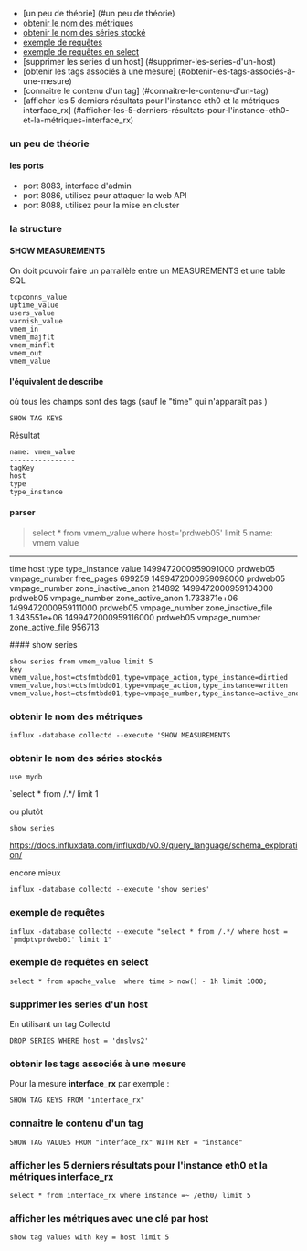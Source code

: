 * [un peu de théorie] (#un peu de théorie)
* [obtenir le nom des métriques](#obtenir-le-nom-des-métriques)
* [obtenir le nom des séries stocké](#obtenir-le-nom-des-séries-stockés)
* [exemple de requêtes](#exemple-de-requêtes)
* [exemple de requêtes en select](#exemple-de-requêtes-en-select)
* [supprimer les series d'un host] (#supprimer-les-series-d'un-host)
* [obtenir les tags associés à une mesure] (#obtenir-les-tags-associés-à-une-mesure)
* [connaitre le contenu d'un tag] (#connaitre-le-contenu-d'un-tag)
* [afficher les 5 derniers résultats pour l'instance eth0 et la métriques interface_rx] (#afficher-les-5-derniers-résultats-pour-l'instance-eth0-et-la-métriques-interface_rx)


### un peu de théorie

#### les ports 
* port 8083, interface d'admin
* port 8086, utilisez pour attaquer la web API 
* port 8088, utilisez pour la mise en cluster

### la structure

#### SHOW MEASUREMENTS
On doit pouvoir faire un parrallèle entre un MEASUREMENTS et une table SQL

```
tcpconns_value
uptime_value
users_value
varnish_value
vmem_in
vmem_majflt
vmem_minflt
vmem_out
vmem_value
```



#### l'équivalent de describe
où tous les champs sont des tags (sauf le "time" qui n'apparaît pas )
```
SHOW TAG KEYS
```
Résultat
```
name: vmem_value
----------------
tagKey
host
type
type_instance
```
#### parser 

> select *  from vmem_value  where host='prdweb05' limit  5
name: vmem_value
----------------
time                    host            type            type_instance           value
1499472000959091000     prdweb05     vmpage_number   free_pages              699259
1499472000959098000     prdweb05     vmpage_number   zone_inactive_anon      214892
1499472000959104000     prdweb05     vmpage_number   zone_active_anon        1.733871e+06
1499472000959111000     prdweb05     vmpage_number   zone_inactive_file      1.343551e+06
1499472000959116000     prdweb05     vmpage_number   zone_active_file        956713

#### show series 
```
show series from vmem_value limit 5
key
vmem_value,host=ctsfmtbdd01,type=vmpage_action,type_instance=dirtied
vmem_value,host=ctsfmtbdd01,type=vmpage_action,type_instance=written
vmem_value,host=ctsfmtbdd01,type=vmpage_number,type_instance=active_anon
```

### obtenir le nom des métriques

```
influx -database collectd --execute 'SHOW MEASUREMENTS
```

### obtenir le nom des séries stockés

```use mydb```

`select * from /.*/ limit 1

ou plutôt 

 `show series` 

https://docs.influxdata.com/influxdb/v0.9/query_language/schema_exploration/

encore mieux 

`influx -database collectd --execute 'show series'`

### exemple de requêtes

`influx -database collectd --execute "select * from /.*/ where host = 'pmdptvprdweb01' limit 1"`

### exemple de requêtes en select

```
select * from apache_value  where time > now() - 1h limit 1000;
```

### supprimer les series d'un host
En utilisant un tag Collectd 
  
```
DROP SERIES WHERE host = 'dnslvs2'
```

### obtenir les tags associés à une mesure

Pour la mesure **interface_rx** par exemple : 

```
SHOW TAG KEYS FROM "interface_rx"
```

### connaitre le contenu d'un tag

```
SHOW TAG VALUES FROM "interface_rx" WITH KEY = "instance"
```

### afficher les 5 derniers résultats pour l'instance eth0 et la métriques interface_rx 

```
select * from interface_rx where instance =~ /eth0/ limit 5
```

### afficher les métriques avec une clé par host

```
show tag values with key = host limit 5
```
